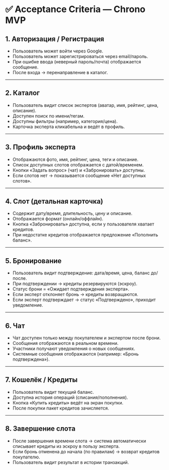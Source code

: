 # ✅ Acceptance Criteria — Chrono MVP

## 1. Авторизация / Регистрация
- Пользователь может войти через Google.  
- Пользователь может зарегистрироваться через email/пароль.  
- При ошибке ввода (неверный пароль/почта) отображается сообщение.  
- После входа → перенаправление в каталог.  

---

## 2. Каталог
- Пользователь видит список экспертов (аватар, имя, рейтинг, цена, описание).  
- Доступен поиск по имени/тегам.  
- Доступны фильтры (например, категория/цена).  
- Карточка эксперта кликабельна и ведёт в профиль.  

---

## 3. Профиль эксперта
- Отображаются фото, имя, рейтинг, цена, теги и описание.  
- Список доступных слотов отображается с датой/временем.  
- Кнопки «Задать вопрос» (чат) и «Забронировать» доступны.  
- Если слотов нет → показывается сообщение «Нет доступных слотов».  

---

## 4. Слот (детальная карточка)
- Содержит дату/время, длительность, цену и описание.  
- Отображается формат (онлайн/оффлайн).  
- Кнопка «Забронировать» доступна, если у пользователя хватает кредитов.  
- При недостатке кредитов отображается предложение «Пополнить баланс».  

---

## 5. Бронирование
- Пользователь видит подтверждение: дата/время, цена, баланс до/после.  
- При подтверждении → кредиты резервируются (эскроу).  
- Статус брони = «Ожидает подтверждения эксперта».  
- Если эксперт отклоняет бронь → кредиты возвращаются.  
- Если эксперт подтверждает → статус «Подтверждено», приходит уведомление.  

---

## 6. Чат
- Чат доступен только между покупателем и экспертом после брони.  
- Сообщения отображаются в реальном времени.  
- Участники получают уведомления о новых сообщениях.  
- Системные сообщения отображаются (например: «Бронь подтверждена»).  

---

## 7. Кошелёк / Кредиты
- Пользователь видит текущий баланс.  
- Доступна история операций (списания/пополнения).  
- Кнопка «Купить кредиты» ведёт на экран покупки.  
- После покупки пакет кредитов зачисляется.  

---

## 8. Завершение слота
- После завершения времени слота → система автоматически списывает кредиты из эскроу в пользу эксперта.  
- Если бронь отменена до начала (по правилам) → возврат кредитов покупателю.  
- Пользователь видит результат в истории транзакций.  
